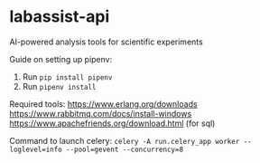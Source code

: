 # labassist-api
AI-powered analysis tools for scientific experiments

Guide on setting up pipenv:
1. Run `pip install pipenv`
2. Run `pipenv install`

Required tools:
https://www.erlang.org/downloads
https://www.rabbitmq.com/docs/install-windows
https://www.apachefriends.org/download.html (for sql)

Command to launch celery:
`celery -A run.celery_app worker --loglevel=info --pool=gevent --concurrency=8`